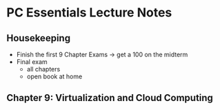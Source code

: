 # PC Essentials Lecture Notes

## Housekeeping

- Finish the first 9 Chapter Exams → get a 100 on the midterm
- Final exam
  - all chapters
  - open book at home

## Chapter 9: Virtualization and Cloud Computing
